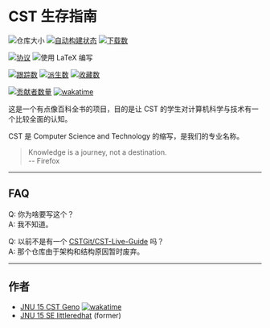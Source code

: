 # CST 生存指南

![仓库大小](https://img.shields.io/github/repo-size/Geno1024/CST-Live-Guide.svg)
[![自动构建状态](https://github.com/Geno1024/CST-Live-Guide/actions/workflows/main.yml/badge.svg)](https://github.com/Geno1024/CST-Live-Guide/actions/workflows/main.yml)
[![下载数](https://img.shields.io/github/downloads/Geno1024/CST-Live-Guide/total.svg)](https://github.com/Geno1024/CST-Live-Guide/releases)

[![协议](https://img.shields.io/github/license/Geno1024/CST-Live-Guide.svg)](https://github.com/Geno1024/CST-Live-Guide/blob/master/LICENSE)
![使用 LaTeX 编写](https://img.shields.io/github/languages/top/Geno1024/CST-Live-Guide)

[![跟踪数](https://img.shields.io/github/watchers/Geno1024/CST-Live-Guide?style=social)](https://github.com/Geno1024/CST-Live-Guide/watchers)
[![派生数](https://img.shields.io/github/forks/Geno1024/CST-Live-Guide?style=social)](https://github.com/Geno1024/CST-Live-Guide/network/members)
[![收藏数](https://img.shields.io/github/stars/Geno1024/CST-Live-Guide?style=social)](https://github.com/Geno1024/CST-Live-Guide/stargazers)

[![贡献者数量](https://img.shields.io/github/contributors/Geno1024/CST-Live-Guide)](https://github.com/Geno1024/CST-Live-Guide/graphs/contributors)
[![wakatime](https://wakatime.com/badge/github/Geno1024/CST-Live-Guide.svg)](https://wakatime.com/badge/github/Geno1024/CST-Live-Guide)

这是一个有点像百科全书的项目，目的是让 CST 的学生对计算机科学与技术有一个比较全面的认知。

CST 是 Computer Science and Technology 的缩写，是我们的专业名称。

> Knowledge is a journey, not a destination.  
> -- Firefox

---

## FAQ

Q: 你为啥要写这个？  
A: 我不知道。

Q: 以前不是有一个 [CSTGit/CST-Live-Guide](https://github.com/CSTGit/CST-Live-Guide) 吗？  
A: 那个仓库由于架构和结构原因暂时废弃。

---

## 作者
- [JNU 15 CST Geno](https://github.com/Geno1024) [![wakatime](https://wakatime.com/badge/user/b596c52b-9f7b-42c7-8e59-be4802ec6d1d/project/2bcfb0c6-518b-48fb-b37d-02f605d1fc6a.svg)](https://wakatime.com/badge/user/b596c52b-9f7b-42c7-8e59-be4802ec6d1d/project/2bcfb0c6-518b-48fb-b37d-02f605d1fc6a)
- [JNU 15 SE littleredhat](https://github.com/zhangbincheng1997) (former)
